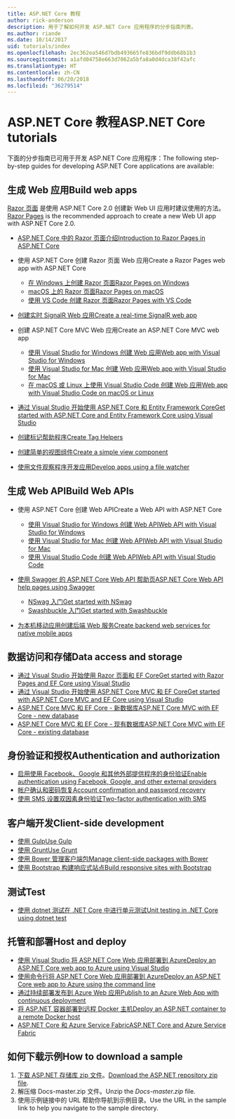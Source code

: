 ```yaml
---
title: ASP.NET Core 教程
author: rick-anderson
description: 用于了解如何开发 ASP.NET Core 应用程序的分步指南列表。
ms.author: riande
ms.date: 10/14/2017
uid: tutorials/index
ms.openlocfilehash: 2ec362ea546d7bdb493665fe836bdf9ddb68b1b3
ms.sourcegitcommit: a1afd04758e663d7062a5bfa8a0d4dca38f42afc
ms.translationtype: HT
ms.contentlocale: zh-CN
ms.lasthandoff: 06/20/2018
ms.locfileid: "36279514"
---
```

# <a name="aspnet-core-tutorials"></a><span data-ttu-id="1dd26-103">ASP.NET Core 教程</span><span class="sxs-lookup"><span data-stu-id="1dd26-103">ASP.NET Core tutorials</span></span>

<span data-ttu-id="1dd26-104">下面的分步指南已可用于开发 ASP.NET Core 应用程序：</span><span class="sxs-lookup"><span data-stu-id="1dd26-104">The following step-by-step guides for developing ASP.NET Core applications are available:</span></span>

## <a name="build-web-apps"></a><span data-ttu-id="1dd26-105">生成 Web 应用</span><span class="sxs-lookup"><span data-stu-id="1dd26-105">Build web apps</span></span>

<span data-ttu-id="1dd26-106">[Razor 页面](xref:razor-pages/index) 是使用 ASP.NET Core 2.0 创建新 Web UI 应用时建议使用的方法。</span><span class="sxs-lookup"><span data-stu-id="1dd26-106">[Razor Pages](xref:razor-pages/index) is the recommended approach to create a new Web UI app with ASP.NET Core 2.0.</span></span>

* [<span data-ttu-id="1dd26-107">ASP.NET Core 中的 Razor 页面介绍</span><span class="sxs-lookup"><span data-stu-id="1dd26-107">Introduction to Razor Pages in ASP.NET Core</span></span>](xref:razor-pages/index)
* <span data-ttu-id="1dd26-108">使用 ASP.NET Core 创建 Razor 页面 Web 应用</span><span class="sxs-lookup"><span data-stu-id="1dd26-108">Create a Razor Pages web app with ASP.NET Core</span></span>

   * [<span data-ttu-id="1dd26-109">在 Windows 上创建 Razor 页面</span><span class="sxs-lookup"><span data-stu-id="1dd26-109">Razor Pages on Windows</span></span>](xref:tutorials/razor-pages/index)
   * [<span data-ttu-id="1dd26-110">macOS 上的 Razor 页面</span><span class="sxs-lookup"><span data-stu-id="1dd26-110">Razor Pages on macOS</span></span>](xref:tutorials/razor-pages-mac/index)
   * [<span data-ttu-id="1dd26-111">使用 VS Code 创建 Razor 页面</span><span class="sxs-lookup"><span data-stu-id="1dd26-111">Razor Pages with VS Code</span></span>](xref:tutorials/razor-pages-vsc/index)  

* [<span data-ttu-id="1dd26-112">创建实时 SignalR Web 应用</span><span class="sxs-lookup"><span data-stu-id="1dd26-112">Create a real-time SignalR web app</span></span>](xref:tutorials/signalr)

* <span data-ttu-id="1dd26-113">创建 ASP.NET Core MVC Web 应用</span><span class="sxs-lookup"><span data-stu-id="1dd26-113">Create an ASP.NET Core MVC web app</span></span>

   * [<span data-ttu-id="1dd26-114">使用 Visual Studio for Windows 创建 Web 应用</span><span class="sxs-lookup"><span data-stu-id="1dd26-114">Web app with Visual Studio for Windows</span></span>](xref:tutorials/first-mvc-app/index)
   * [<span data-ttu-id="1dd26-115">使用 Visual Studio for Mac 创建 Web 应用</span><span class="sxs-lookup"><span data-stu-id="1dd26-115">Web app with Visual Studio for Mac</span></span>](xref:tutorials/first-mvc-app-mac/index)
   * [<span data-ttu-id="1dd26-116">在 macOS 或 Linux 上使用 Visual Studio Code 创建 Web 应用</span><span class="sxs-lookup"><span data-stu-id="1dd26-116">Web app with Visual Studio Code on macOS or Linux</span></span>](xref:tutorials/first-mvc-app-xplat/index)

* [<span data-ttu-id="1dd26-117">通过 Visual Studio 开始使用 ASP.NET Core 和 Entity Framework Core</span><span class="sxs-lookup"><span data-stu-id="1dd26-117">Get started with ASP.NET Core and Entity Framework Core using Visual Studio</span></span>](xref:data/ef-mvc/index)
* [<span data-ttu-id="1dd26-118">创建标记帮助程序</span><span class="sxs-lookup"><span data-stu-id="1dd26-118">Create Tag Helpers</span></span>](xref:mvc/views/tag-helpers/authoring)
* [<span data-ttu-id="1dd26-119">创建简单的视图组件</span><span class="sxs-lookup"><span data-stu-id="1dd26-119">Create a simple view component</span></span>](xref:mvc/views/view-components#walkthrough-creating-a-simple-view-component)
* [<span data-ttu-id="1dd26-120">使用文件观察程序开发应用</span><span class="sxs-lookup"><span data-stu-id="1dd26-120">Develop apps using a file watcher</span></span>](xref:tutorials/dotnet-watch)

## <a name="build-web-apis"></a><span data-ttu-id="1dd26-121">生成 Web API</span><span class="sxs-lookup"><span data-stu-id="1dd26-121">Build Web APIs</span></span>

* <span data-ttu-id="1dd26-122">使用 ASP.NET Core 创建 Web API</span><span class="sxs-lookup"><span data-stu-id="1dd26-122">Create a Web API with ASP.NET Core</span></span>

  * [<span data-ttu-id="1dd26-123">使用 Visual Studio for Windows 创建 Web API</span><span class="sxs-lookup"><span data-stu-id="1dd26-123">Web API with Visual Studio for Windows</span></span>](xref:tutorials/first-web-api)
  * [<span data-ttu-id="1dd26-124">使用 Visual Studio for Mac 创建 Web API</span><span class="sxs-lookup"><span data-stu-id="1dd26-124">Web API with Visual Studio for Mac</span></span>](xref:tutorials/first-web-api-mac)
  * [<span data-ttu-id="1dd26-125">使用 Visual Studio Code 创建 Web API</span><span class="sxs-lookup"><span data-stu-id="1dd26-125">Web API with Visual Studio Code</span></span>](xref:tutorials/web-api-vsc)

* [<span data-ttu-id="1dd26-126">使用 Swagger 的 ASP.NET Core Web API 帮助页</span><span class="sxs-lookup"><span data-stu-id="1dd26-126">ASP.NET Core Web API help pages using Swagger</span></span>](xref:tutorials/web-api-help-pages-using-swagger)
  * [<span data-ttu-id="1dd26-127">NSwag 入门</span><span class="sxs-lookup"><span data-stu-id="1dd26-127">Get started with NSwag</span></span>](xref:tutorials/get-started-with-nswag)
  * [<span data-ttu-id="1dd26-128">Swashbuckle 入门</span><span class="sxs-lookup"><span data-stu-id="1dd26-128">Get started with Swashbuckle</span></span>](xref:tutorials/get-started-with-swashbuckle)

* [<span data-ttu-id="1dd26-129">为本机移动应用创建后端 Web 服务</span><span class="sxs-lookup"><span data-stu-id="1dd26-129">Create backend web services for native mobile apps</span></span>](xref:mobile/native-mobile-backend)

## <a name="data-access-and-storage"></a><span data-ttu-id="1dd26-130">数据访问和存储</span><span class="sxs-lookup"><span data-stu-id="1dd26-130">Data access and storage</span></span>

* [<span data-ttu-id="1dd26-131">通过 Visual Studio 开始使用 Razor 页面和 EF Core</span><span class="sxs-lookup"><span data-stu-id="1dd26-131">Get started with Razor Pages and EF Core using Visual Studio</span></span>](xref:data/ef-rp/intro)
* [<span data-ttu-id="1dd26-132">通过 Visual Studio 开始使用 ASP.NET Core MVC 和 EF Core</span><span class="sxs-lookup"><span data-stu-id="1dd26-132">Get started with ASP.NET Core MVC and EF Core using Visual Studio</span></span>](xref:data/ef-mvc/index)
* [<span data-ttu-id="1dd26-133">ASP.NET Core MVC 和 EF Core - 新数据库</span><span class="sxs-lookup"><span data-stu-id="1dd26-133">ASP.NET Core MVC with EF Core - new database</span></span>](/ef/core/get-started/aspnetcore/new-db)
* [<span data-ttu-id="1dd26-134">ASP.NET Core MVC 和 EF Core - 现有数据库</span><span class="sxs-lookup"><span data-stu-id="1dd26-134">ASP.NET Core MVC with EF Core - existing database</span></span>](/ef/core/get-started/aspnetcore/existing-db)

## <a name="authentication-and-authorization"></a><span data-ttu-id="1dd26-135">身份验证和授权</span><span class="sxs-lookup"><span data-stu-id="1dd26-135">Authentication and authorization</span></span>

* [<span data-ttu-id="1dd26-136">启用使用 Facebook、Google 和其他外部提供程序的身份验证</span><span class="sxs-lookup"><span data-stu-id="1dd26-136">Enable authentication using Facebook, Google, and other external providers</span></span>](xref:security/authentication/social/index)
* [<span data-ttu-id="1dd26-137">帐户确认和密码恢复</span><span class="sxs-lookup"><span data-stu-id="1dd26-137">Account confirmation and password recovery</span></span>](xref:security/authentication/accconfirm)
* [<span data-ttu-id="1dd26-138">使用 SMS 设置双因素身份验证</span><span class="sxs-lookup"><span data-stu-id="1dd26-138">Two-factor authentication with SMS</span></span>](xref:security/authentication/2fa)

## <a name="client-side-development"></a><span data-ttu-id="1dd26-139">客户端开发</span><span class="sxs-lookup"><span data-stu-id="1dd26-139">Client-side development</span></span>

* [<span data-ttu-id="1dd26-140">使用 Gulp</span><span class="sxs-lookup"><span data-stu-id="1dd26-140">Use Gulp</span></span>](xref:client-side/using-gulp)
* [<span data-ttu-id="1dd26-141">使用 Grunt</span><span class="sxs-lookup"><span data-stu-id="1dd26-141">Use Grunt</span></span>](xref:client-side/using-grunt)
* [<span data-ttu-id="1dd26-142">使用 Bower 管理客户端包</span><span class="sxs-lookup"><span data-stu-id="1dd26-142">Manage client-side packages with Bower</span></span>](xref:client-side/bower)
* [<span data-ttu-id="1dd26-143">使用 Bootstrap 构建响应式站点</span><span class="sxs-lookup"><span data-stu-id="1dd26-143">Build responsive sites with Bootstrap</span></span>](xref:client-side/bootstrap)

## <a name="test"></a><span data-ttu-id="1dd26-144">测试</span><span class="sxs-lookup"><span data-stu-id="1dd26-144">Test</span></span>

* [<span data-ttu-id="1dd26-145">使用 dotnet 测试在 .NET Core 中进行单元测试</span><span class="sxs-lookup"><span data-stu-id="1dd26-145">Unit testing in .NET Core using dotnet test</span></span>](/dotnet/articles/core/testing/unit-testing-with-dotnet-test)

## <a name="host-and-deploy"></a><span data-ttu-id="1dd26-146">托管和部署</span><span class="sxs-lookup"><span data-stu-id="1dd26-146">Host and deploy</span></span>

* [<span data-ttu-id="1dd26-147">使用 Visual Studio 将 ASP.NET Core Web 应用部署到 Azure</span><span class="sxs-lookup"><span data-stu-id="1dd26-147">Deploy an ASP.NET Core web app to Azure using Visual Studio</span></span>](xref:tutorials/publish-to-azure-webapp-using-vs)
* [<span data-ttu-id="1dd26-148">使用命令行将 ASP.NET Core Web 应用部署到 Azure</span><span class="sxs-lookup"><span data-stu-id="1dd26-148">Deploy an ASP.NET Core web app to Azure using the command line</span></span>](xref:tutorials/publish-to-azure-webapp-using-cli)
* [<span data-ttu-id="1dd26-149">通过持续部署发布到 Azure Web 应用</span><span class="sxs-lookup"><span data-stu-id="1dd26-149">Publish to an Azure Web App with continuous deployment</span></span>](xref:host-and-deploy/azure-apps/azure-continuous-deployment)
* [<span data-ttu-id="1dd26-150">将 ASP.NET 容器部署到远程 Docker 主机</span><span class="sxs-lookup"><span data-stu-id="1dd26-150">Deploy an ASP.NET container to a remote Docker host</span></span>](/azure/vs-azure-tools-docker-hosting-web-apps-in-docker)
* [<span data-ttu-id="1dd26-151">ASP.NET Core 和 Azure Service Fabric</span><span class="sxs-lookup"><span data-stu-id="1dd26-151">ASP.NET Core and Azure Service Fabric</span></span>](/azure/service-fabric/service-fabric-add-a-web-frontend)

<a name="download"></a>
## <a name="how-to-download-a-sample"></a><span data-ttu-id="1dd26-152">如何下载示例</span><span class="sxs-lookup"><span data-stu-id="1dd26-152">How to download a sample</span></span>

1. <span data-ttu-id="1dd26-153">[下载 ASP.NET 存储库 zip 文件](https://codeload.github.com/aspnet/Docs/zip/master)。</span><span class="sxs-lookup"><span data-stu-id="1dd26-153">[Download the ASP.NET repository zip file](https://codeload.github.com/aspnet/Docs/zip/master).</span></span>
1. <span data-ttu-id="1dd26-154">解压缩 Docs-master.zip 文件。</span><span class="sxs-lookup"><span data-stu-id="1dd26-154">Unzip the *Docs-master.zip* file.</span></span>
1. <span data-ttu-id="1dd26-155">使用示例链接中的 URL 帮助你导航到示例目录。</span><span class="sxs-lookup"><span data-stu-id="1dd26-155">Use the URL in the sample link to help you navigate to the sample directory.</span></span>
